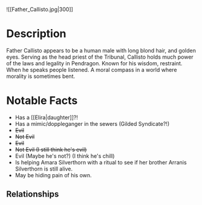 
![[Father_Callisto.jpg|300]]
# Description
Father Callisto appears to be a human male with long blond hair, and golden eyes. Serving as the head priest of the Tribunal, Callisto holds much power of the laws and legality in Pendragon. Known for his wisdom, restraint. When he speaks people listened. A moral compass in a world where morality is sometimes bent.


# Notable Facts
- Has a [[Elira|daughter]]?! 
- Has a mimic/doppleganger in the sewers (Gilded Syndicate?!)
- ~~Evil~~
- ~~Not Evil~~
- ~~Evil~~
- ~~Not Evil (I still think he's evil)~~
- Evil (Maybe he's not?) (I think he's chill)
- Is helping Amara Silverthorn with a ritual to see if her brother Arranis Silverthorn is still alive.
- May be hiding pain of his own.

## Relationships

